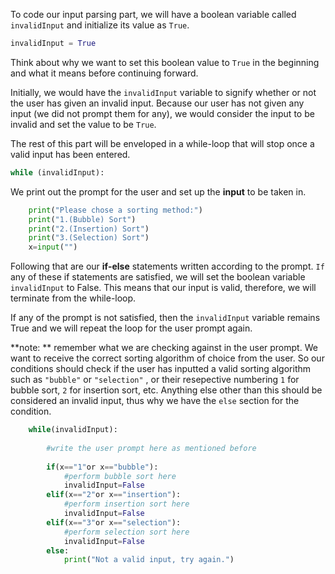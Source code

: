 <!--Title={Writing Array Explained}-->

<!--badges={Algorithmns:36}-->

<!--concepts{Arrays}-->

To code our input parsing part, we will have a boolean variable called `invalidInput` and initialize its value as `True`.

```python
invalidInput = True
```
Think about why we want to set this boolean value to `True` in the beginning and what it means before continuing forward.

Initially, we would have the `invalidInput` variable to signify whether or not the user has given an invalid input. Because our user has not given any input (we did not prompt them for any), we would consider the input to be invalid and set the value to be `True`. 

The rest of this part will be enveloped in a while-loop that will stop once a valid input has been entered.



```python
while (invalidInput):
```

We print out the prompt for the user and set up the **input** to be taken in.

```python
    print("Please chose a sorting method:")
    print("1.(Bubble) Sort")
    print("2.(Insertion) Sort")
    print("3.(Selection) Sort")
    x=input("")
```

Following that are our **if-else** statements written according to the prompt. `If` any of these if statements are satisfied, we will set the boolean variable `invalidInput` to False. This means that our input is valid, therefore, we will terminate from the while-loop.

If any of the prompt is not satisfied, then the `invalidInput` variable remains True and we will repeat the loop for the user prompt again.

**note: ** remember what we are checking against in the user prompt. We want to receive the correct sorting algorithm of choice from the user. So our conditions should check if the user has inputted a valid sorting algorithm such as `"bubble"` or `"selection"` , or their resepective numbering `1` for bubble sort, `2` for insertion sort, etc. Anything else other than this should be considered an invalid input, thus why we have the `else` section for the condition.  

```python
    while(invalidInput):
    
        #write the user prompt here as mentioned before
    
        if(x=="1"or x=="bubble"):
            #perform bubble sort here
            invalidInput=False
        elif(x=="2"or x=="insertion"):
            #perform insertion sort here
            invalidInput=False
        elif(x=="3"or x=="selection"):
            #perform selection sort here
            invalidInput=False
        else:
            print("Not a valid input, try again.")
```